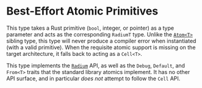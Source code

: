 # Best-Effort Atomic Primitives

This type takes a Rust primitive (`bool`, integer, or pointer) as a type
parameter and acts as the corresponding `RadiumT` type. Unlike the [`Atom<T>`]
sibling type, this type will never produce a compiler error when instantiated
(with a valid primitive). When the requisite atomic support is missing on the
target architecture, it falls back to acting as a `Cell<T>`.

This type implements the [`Radium`] API, as well as the `Debug`, `Default`, and
`From<T>` traits that the standard library atomics implement. It has no other
API surface, and in particular *does not* attempt to follow the `Cell` API.

[`Atom<T>`]: crate::types::Atom
[`Radium`]: crate::Radium
